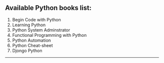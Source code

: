 ## Available Python books list: ##

1. Begin Code with Python
2. Learning Python
3. Python System Adminstrator
4. Functional Programming with Python
5. Python Automation
6. Python Cheat-sheet
7. Djongo Python

***


